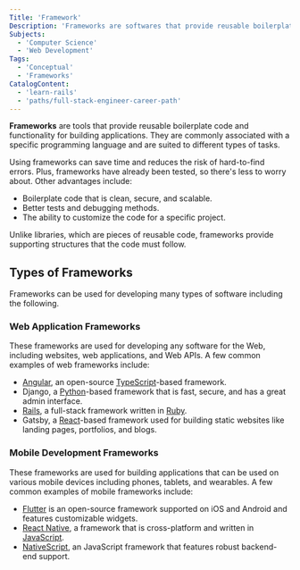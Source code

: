 ```yaml
---
Title: 'Framework'
Description: 'Frameworks are softwares that provide reusable boilerplate code and functionality for building applications.'
Subjects:
  - 'Computer Science'
  - 'Web Development'
Tags:
  - 'Conceptual'
  - 'Frameworks'
CatalogContent:
  - 'learn-rails'
  - 'paths/full-stack-engineer-career-path'
---
```


<link rel="canonical" href="https://www.codecademy.com/resources/blog/what-is-a-framework/" />

**Frameworks** are tools that provide reusable boilerplate code and functionality for building applications. They are commonly associated with a specific programming language and are suited to different types of tasks.

Using frameworks can save time and reduces the risk of hard-to-find errors. Plus, frameworks have already been tested, so there's less to worry about. Other advantages include:

- Boilerplate code that is clean, secure, and scalable.
- Better tests and debugging methods.
- The ability to customize the code for a specific project.

Unlike libraries, which are pieces of reusable code, frameworks provide supporting structures that the code must follow.

## Types of Frameworks

Frameworks can be used for developing many types of software including the following.

### Web Application Frameworks

These frameworks are used for developing any software for the Web, including websites, web applications, and Web APIs. A few common examples of web frameworks include:

- [Angular](https://www.codecademy.com/resources/docs/open-source/angular), an open-source [TypeScript](https://www.codecademy.com/resources/docs/typescript)-based framework.
- Django, a [Python](https://www.codecademy.com/resources/docs/python)-based framework that is fast, secure, and has a great admin interface.
- [Rails](https://www.codecademy.com/resources/docs/open-source/ruby-on-rails), a full-stack framework written in [Ruby](https://www.codecademy.com/resources/docs/ruby).
- Gatsby, a [React](https://www.codecademy.com/resources/docs/react)-based framework used for building static websites like landing pages, portfolios, and blogs.

### Mobile Development Frameworks

These frameworks are used for building applications that can be used on various mobile devices including phones, tablets, and wearables. A few common examples of mobile frameworks include:

- [Flutter](https://flutter.dev/) is an open-source framework supported on iOS and Android and features customizable widgets.
- [React Native](https://www.codecademy.com/resources/docs/react/react-native), a framework that is cross-platform and written in [JavaScript](https://www.codecademy.com/resources/docs/javascript).
- [NativeScript](https://nativescript.org/), an JavaScript framework that features robust backend-end support.
